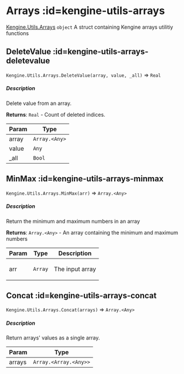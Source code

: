 <!-- a name="Kengine.Utils.Arrays"></a -->

# Arrays  :id=kengine-utils-arrays

[Kengine.Utils.Arrays](Kengine.Utils.Arrays) <code>object</code>
A struct containing Kengine arrays utilitiy functions


<!-- a name="Kengine.Utils.Arrays.DeleteValue"></a -->

## DeleteValue  :id=kengine-utils-arrays-deletevalue

`Kengine.Utils.Arrays.DeleteValue(array, value, _all)` ⇒ <code>Real</code>
<!-- tabs:start -->


##### **Description**

Delete value from an array.


**Returns**: <code>Real</code> - Count of deleted indices.  

| Param | Type |
| --- | --- |
| array | <code>Array.&lt;Any&gt;</code> | 
| value | <code>Any</code> | 
| _all | <code>Bool</code> | 

<!-- tabs:end -->

<!-- a name="Kengine.Utils.Arrays.MinMax"></a -->

## MinMax  :id=kengine-utils-arrays-minmax

`Kengine.Utils.Arrays.MinMax(arr)` ⇒ <code>Array.&lt;Any&gt;</code>
<!-- tabs:start -->


##### **Description**

Return the minimum and maximum numbers in an array


**Returns**: <code>Array.&lt;Any&gt;</code> - An array containing the minimum and maximum numbers  

| Param | Type | Description |
| --- | --- | --- |
| arr | <code>Array</code> | <p>The input array</p> |

<!-- tabs:end -->

<!-- a name="Kengine.Utils.Arrays.Concat"></a -->

## Concat  :id=kengine-utils-arrays-concat

`Kengine.Utils.Arrays.Concat(arrays)` ⇒ <code>Array.&lt;Any&gt;</code>
<!-- tabs:start -->


##### **Description**

Return arrays' values as a single array.



| Param | Type |
| --- | --- |
| arrays | <code>Array.&lt;Array.&lt;Any&gt;&gt;</code> | 

<!-- tabs:end -->

